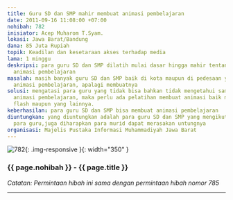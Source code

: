 ```yaml
---
title: Guru SD dan SMP mahir membuat animasi pembelajaran
date: 2011-09-16 11:08:00 +07:00
nohibah: 782
inisiator: Acep Muharom T.Syam.
lokasi: Jawa Barat/Bandung
dana: 85 Juta Rupiah
topik: Keadilan dan kesetaraan akses terhadap media
lama: 1 minggu
deskripsi: para guru SD dan SMP dilatih mulai dasar hingga mahir tentang pembuatan
  animasi pembelajaran
masalah: masih banyak guru SD dan SMP baik di kota maupun di pedesaan yang belum mengenal
  animasi pembelajaran, apalagi membuatnya
solusi: mengatasi para guru yang tidak bisa bahkan tidak mengetahui sama sekali tentang
  animasi pembelajaran, maka perlu ada pelatihan membuat animasi baik menggunakan
  flash maupun yang lainnya.
keberhasilan: para guru SD dan SMP bisa membuat animasi pembelajaran
diuntungkan: yang diuntungkan adalah para guru SD dan SMP yang mengikuti pelatihan.selain
  para guru,juga diharapkan para murid dapat merasakan untungnya
organisasi: Majelis Pustaka Informasi Muhammadiyah Jawa Barat
---
```


![782](/static/img/hibahcmb/782.png){: .img-responsive }{: width="350" }

### {{ page.nohibah }} - {{ page.title }}

*Catatan: Permintaan hibah ini sama dengan permintaan hibah nomor 785*

---
